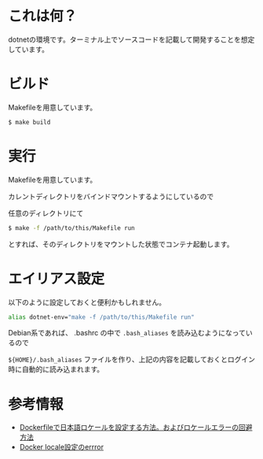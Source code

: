 # これは何？

dotnetの環境です。ターミナル上でソースコードを記載して開発することを想定しています。

# ビルド

Makefileを用意しています。

```sh
$ make build
```

# 実行

Makefileを用意しています。

カレントディレクトリをバインドマウントするようにしているので

任意のディレクトリにて

```sh
$ make -f /path/to/this/Makefile run
```

とすれば、そのディレクトリをマウントした状態でコンテナ起動します。

# エイリアス設定

以下のように設定しておくと便利かもしれません。

```sh
alias dotnet-env="make -f /path/to/this/Makefile run"
```

Debian系であれば、 .bashrc の中で ```.bash_aliases``` を読み込むようになっているので

```${HOME}/.bash_aliases``` ファイルを作り、上記の内容を記載しておくとログイン時に自動的に読み込まれます。

# 参考情報

- [Dockerfileで日本語ロケールを設定する方法。およびロケールエラーの回避方法](https://qiita.com/YuukiMiyoshi/items/f389ea366060537b5cd9)
- [Docker locale設定のerrror](https://salt22g.hatenablog.jp/entry/2020/05/14/184148)

